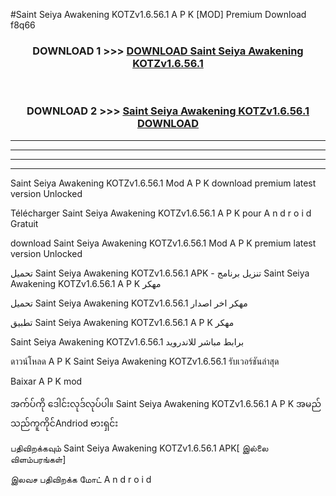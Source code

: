 #Saint Seiya Awakening KOTZv1.6.56.1 A P K [MOD] Premium Download f8q66



<div align="center">

<h3>DOWNLOAD 1 >>> <a href="https://teeasianyam.web.app?sq=Saint Seiya Awakening KOTZv1.6.56.1">DOWNLOAD Saint Seiya Awakening KOTZv1.6.56.1 </a></h3><br>

<h3>DOWNLOAD 2 >>> <a href="https://teeasianyam.web.app?sq=Saint Seiya Awakening KOTZv1.6.56.1 ">Saint Seiya Awakening KOTZv1.6.56.1  DOWNLOAD </a></h3>

</div>


----------------------------------------------------------

----------------------------------------------------------

----------------------------------------------------------

----------------------------------------------------------


Saint Seiya Awakening KOTZv1.6.56.1  Mod A P K download premium latest version Unlocked

Télécharger Saint Seiya Awakening KOTZv1.6.56.1  A P K pour A n d r o i d Gratuit

download Saint Seiya Awakening KOTZv1.6.56.1  Mod A P K premium latest version Unlocked

تحميل Saint Seiya Awakening KOTZv1.6.56.1  APK - تنزيل برنامج Saint Seiya Awakening KOTZv1.6.56.1  A P K مهكر

تحميل Saint Seiya Awakening KOTZv1.6.56.1  مهكر اخر اصدار

تطبيق Saint Seiya Awakening KOTZv1.6.56.1  A P K مهكر

Saint Seiya Awakening KOTZv1.6.56.1  برابط مباشر للاندرويد

ดาวน์โหลด A P K Saint Seiya Awakening KOTZv1.6.56.1  รับเวอร์ชันล่าสุด

Baixar A P K mod

အက်ပ်ကို ဒေါင်းလုဒ်လုပ်ပါ။ Saint Seiya Awakening KOTZv1.6.56.1  A P K အမည်သည်ကူကိုင်Andriod ဗားရှင်း

பதிவிறக்கவும் Saint Seiya Awakening KOTZv1.6.56.1  APK[ இல்லை விளம்பரங்கள்] 
 
இலவச பதிவிறக்க மோட் A n d r o i d



